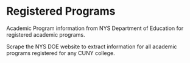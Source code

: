 # Registered Programs
Academic Program information from NYS Department of Education for registered academic programs.

Scrape the NYS DOE website to extract information for all academic programs registered for any CUNY college.

